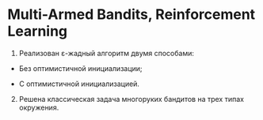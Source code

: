 # Multi-Armed Bandits, Reinforcement Learning

1) Реализован ε-жадный алгоритм двумя способами:

- Без оптимистичной инициализации;

- С оптимистичной инициализацией.

2) Решена классическая задача многоруких бандитов на трех типах окружения.
